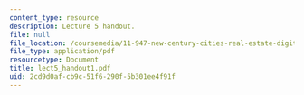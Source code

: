 ```yaml
---
content_type: resource
description: Lecture 5 handout.
file: null
file_location: /coursemedia/11-947-new-century-cities-real-estate-digital-technology-and-design-fall-2004/2cd9d0afcb9c51f6290f5b301ee4f91f_lect5_handout1.pdf
file_type: application/pdf
resourcetype: Document
title: lect5_handout1.pdf
uid: 2cd9d0af-cb9c-51f6-290f-5b301ee4f91f
---
```

